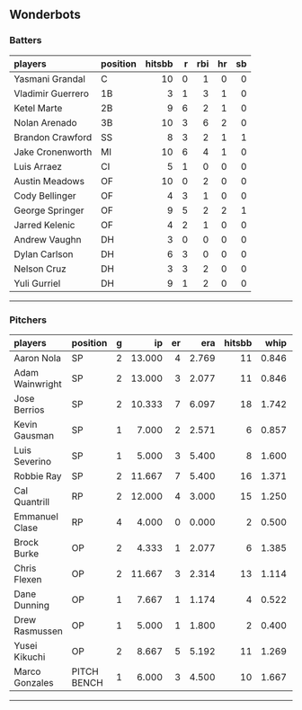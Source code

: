 ## Wonderbots

### Batters

 
|players           |position | hitsbb|  r| rbi| hr| sb| 
|:-----------------|:--------|------:|--:|---:|--:|--:| 
|Yasmani Grandal   |C        |     10|  0|   1|  0|  0| 
|Vladimir Guerrero |1B       |      3|  1|   3|  1|  0| 
|Ketel Marte       |2B       |      9|  6|   2|  1|  0| 
|Nolan Arenado     |3B       |     10|  3|   6|  2|  0| 
|Brandon Crawford  |SS       |      8|  3|   2|  1|  1| 
|Jake Cronenworth  |MI       |     10|  6|   4|  1|  0| 
|Luis Arraez       |CI       |      5|  1|   0|  0|  0| 
|Austin Meadows    |OF       |     10|  0|   2|  0|  0| 
|Cody Bellinger    |OF       |      4|  3|   1|  0|  0| 
|George Springer   |OF       |      9|  5|   2|  2|  1| 
|Jarred Kelenic    |OF       |      4|  2|   1|  0|  0| 
|Andrew Vaughn     |DH       |      3|  0|   0|  0|  0| 
|Dylan Carlson     |DH       |      6|  3|   0|  0|  0| 
|Nelson Cruz       |DH       |      3|  3|   2|  0|  0| 
|Yuli Gurriel      |DH       |      9|  1|   2|  0|  0| 

* * *

### Pitchers

 
|players         |position    |  g|     ip| er|   era| hitsbb|  whip| so|  w| sv| 
|:---------------|:-----------|--:|------:|--:|-----:|------:|-----:|--:|--:|--:| 
|Aaron Nola      |SP          |  2| 13.000|  4| 2.769|     11| 0.846| 16|  0|  0| 
|Adam Wainwright |SP          |  2| 13.000|  3| 2.077|     11| 0.846|  6|  1|  0| 
|Jose Berrios    |SP          |  2| 10.333|  7| 6.097|     18| 1.742|  5|  1|  0| 
|Kevin Gausman   |SP          |  1|  7.000|  2| 2.571|      6| 0.857| 10|  1|  0| 
|Luis Severino   |SP          |  1|  5.000|  3| 5.400|      8| 1.600|  4|  0|  0| 
|Robbie Ray      |SP          |  2| 11.667|  7| 5.400|     16| 1.371| 13|  0|  0| 
|Cal Quantrill   |RP          |  2| 12.000|  4| 3.000|     15| 1.250| 11|  0|  0| 
|Emmanuel Clase  |RP          |  4|  4.000|  0| 0.000|      2| 0.500|  4|  0|  3| 
|Brock Burke     |OP          |  2|  4.333|  1| 2.077|      6| 1.385|  5|  1|  0| 
|Chris Flexen    |OP          |  2| 11.667|  3| 2.314|     13| 1.114|  6|  0|  0| 
|Dane Dunning    |OP          |  1|  7.667|  1| 1.174|      4| 0.522|  7|  1|  0| 
|Drew Rasmussen  |OP          |  1|  5.000|  1| 1.800|      2| 0.400|  3|  1|  0| 
|Yusei Kikuchi   |OP          |  2|  8.667|  5| 5.192|     11| 1.269| 11|  1|  0| 
|Marco Gonzales  |PITCH BENCH |  1|  6.000|  3| 4.500|     10| 1.667|  2|  0|  0| 


* * *


